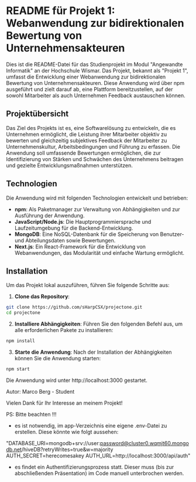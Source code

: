# README für Projekt 1: Webanwendung zur bidirektionalen Bewertung von Unternehmensakteuren

Dies ist die README-Datei für das Studienprojekt im Modul "Angewandte Informatik" an der Hochschule Wismar. Das Projekt, bekannt als "Projekt 1", umfasst die Entwicklung einer Webanwendung zur bidirektionalen Bewertung von Unternehmensakteuren. Diese Anwendung wird über npm ausgeführt und zielt darauf ab, eine Plattform bereitzustellen, auf der sowohl Mitarbeiter als auch Unternehmen Feedback austauschen können.

## Projektübersicht

Das Ziel des Projekts ist es, eine Softwarelösung zu entwickeln, die es Unternehmen ermöglicht, die Leistung ihrer Mitarbeiter objektiv zu bewerten und gleichzeitig subjektives Feedback der Mitarbeiter zu Unternehmenskultur, Arbeitsbedingungen und Führung zu erfassen. Die Anwendung soll umfassende Bewertungen ermöglichen, die zur Identifizierung von Stärken und Schwächen des Unternehmens beitragen und gezielte Entwicklungsmaßnahmen unterstützen.

## Technologien

Die Anwendung wird mit folgenden Technologien entwickelt und betrieben:

- **npm**: Als Paketmanager zur Verwaltung von Abhängigkeiten und zur Ausführung der Anwendung.
- **JavaScript/Node.js**: Die Hauptprogrammiersprache und Laufzeitumgebung für die Backend-Entwicklung.
- **MongoDB**: Eine NoSQL-Datenbank für die Speicherung von Benutzer- und Abteilungsdaten sowie Bewertungen.
- **Next.js**: Ein React-Framework für die Entwicklung von Webanwendungen, das Modularität und einfache Wartung ermöglicht.

## Installation

Um das Projekt lokal auszuführen, führen Sie folgende Schritte aus:

1. **Clone das Repository**:

```bash
git clone https://github.com/sHarpCSX/projectone.git
cd projectone
```

2. **Installiere Abhängigkeiten**:
   Führen Sie den folgenden Befehl aus, um alle erforderlichen Pakete zu installieren:

```bash
npm install
```

3. **Starte die Anwendung**:
   Nach der Installation der Abhängigkeiten können Sie die Anwendung starten:

```bash
npm start
```

Die Anwendung wird unter http://localhost:3000 gestartet.

Autor:
Marco Berg - Student

Vielen Dank für Ihr Interesse an meinem Projekt!

PS: Bitte beachten !!!
- es ist notwendig, im app-Verzeichnis eine eigene .env-Datei zu erstellen. Diese könnte wie folgt aussehen:
  
"DATABASE_URI=mongodb+srv://user:password@cluster0.wqmjt60.mongodb.net/hiveDB?retryWrites=true&w=majority
AUTH_SECRET=herecomesakey
AUTH_URL=http://localhost:3000/api/auth"

- es findet ein Authentifizierungsprozess statt. Dieser muss (bis zur abschließenden Präsentation) im Code manuell unterbrochen werden.
